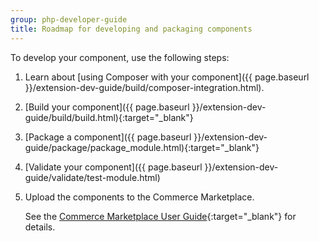 ```yaml
---
group: php-developer-guide
title: Roadmap for developing and packaging components
---
```


To develop your component, use the following steps:

1. Learn about [using Composer with your component]({{ page.baseurl }}/extension-dev-guide/build/composer-integration.html).
1. [Build your component]({{ page.baseurl }}/extension-dev-guide/build/build.html){:target="_blank"}
1. [Package a component]({{ page.baseurl }}/extension-dev-guide/package/package_module.html){:target="_blank"}
1. [Validate your component]({{ page.baseurl }}/extension-dev-guide/validate/test-module.html)
1. Upload the components to the Commerce Marketplace.

   See the [Commerce Marketplace User Guide](http://docs.magento.com/marketplace/user_guide/getting-started.html){:target="_blank"} for details.
